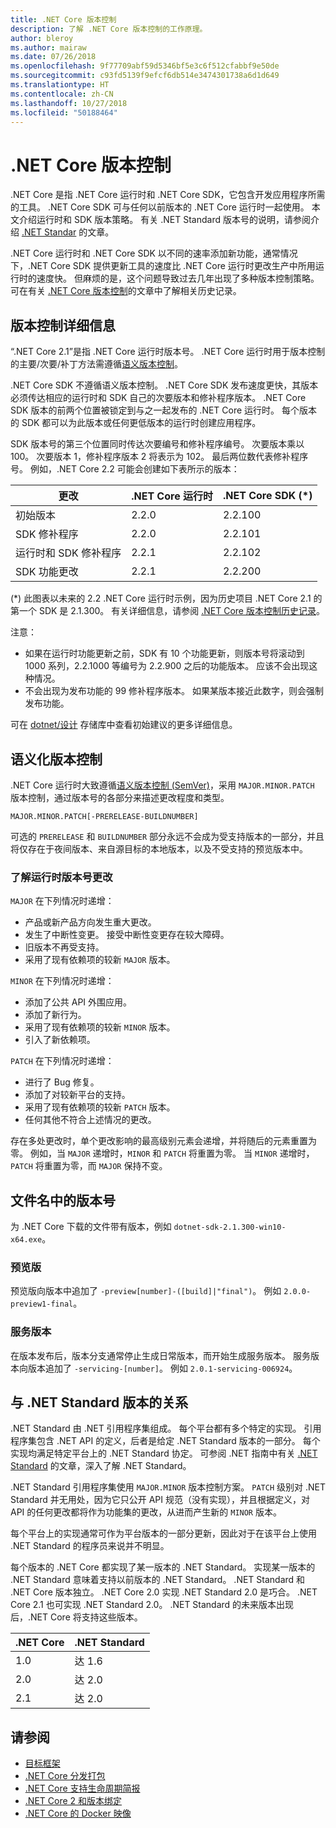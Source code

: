 ```yaml
---
title: .NET Core 版本控制
description: 了解 .NET Core 版本控制的工作原理。
author: bleroy
ms.author: mairaw
ms.date: 07/26/2018
ms.openlocfilehash: 9f77709abf59d5346bf5e3c6f512cfabbf9e50de
ms.sourcegitcommit: c93fd5139f9efcf6db514e3474301738a6d1d649
ms.translationtype: HT
ms.contentlocale: zh-CN
ms.lasthandoff: 10/27/2018
ms.locfileid: "50188464"
---
```

# <a name="net-core-versioning"></a>.NET Core 版本控制

.NET Core 是指 .NET Core 运行时和 .NET Core SDK，它包含开发应用程序所需的工具。 .NET Core SDK 可与任何以前版本的 .NET Core 运行时一起使用。 本文介绍运行时和 SDK 版本策略。 有关 .NET Standard 版本号的说明，请参阅介绍 [.NET Standar](../../standard/net-standard.md#net-implementation-support) 的文章。

.NET Core 运行时和 .NET Core SDK 以不同的速率添加新功能，通常情况下，.NET Core SDK 提供更新工具的速度比 .NET Core 运行时更改生产中所用运行时的速度快。 但麻烦的是，这个问题导致过去几年出现了多种版本控制策略。 可在有关 [.NET Core 版本控制](version-history.md)的文章中了解相关历史记录。

## <a name="versioning-details"></a>版本控制详细信息

“.NET Core 2.1”是指 .NET Core 运行时版本号。 .NET Core 运行时用于版本控制的主要/次要/补丁方法需遵循[语义版本控制](#semantic-versioning)。

.NET Core SDK 不遵循语义版本控制。 .NET Core SDK 发布速度更快，其版本必须传达相应的运行时和 SDK 自己的次要版本和修补程序版本。 .NET Core SDK 版本的前两个位置被锁定到与之一起发布的 .NET Core 运行时。 每个版本的 SDK 都可以为此版本或任何更低版本的运行时创建应用程序。

SDK 版本号的第三个位置同时传达次要编号和修补程序编号。 次要版本乘以 100。 次要版本 1，修补程序版本 2 将表示为 102。 最后两位数代表修补程序号。 例如，.NET Core 2.2 可能会创建如下表所示的版本：

| 更改                | .NET Core 运行时 | .NET Core SDK (*) |
|-----------------------|-------------------|-------------------|
| 初始版本       | 2.2.0             | 2.2.100           |
| SDK 修补程序             | 2.2.0             | 2.2.101           |
| 运行时和 SDK 修补程序 | 2.2.1             | 2.2.102           |
| SDK 功能更改    | 2.2.1             | 2.2.200           |

(\*) 此图表以未来的 2.2 .NET Core 运行时示例，因为历史项目 .NET Core 2.1 的第一个 SDK 是 2.1.300。 有关详细信息，请参阅 [.NET Core 版本控制历史记录](version-history.md)。

注意：

* 如果在运行时功能更新之前，SDK 有 10 个功能更新，则版本号将滚动到 1000 系列，2.2.1000 等编号为 2.2.900 之后的功能版本。 应该不会出现这种情况。
* 不会出现为发布功能的 99 修补程序版本。 如果某版本接近此数字，则会强制发布功能。

可在 [dotnet/设计](https://github.com/dotnet/designs/pull/29) 存储库中查看初始建议的更多详细信息。

## <a name="semantic-versioning"></a>语义化版本控制

.NET Core 运行时大致遵循[语义版本控制 (SemVer)](https://semver.org/)，采用 `MAJOR.MINOR.PATCH` 版本控制，通过版本号的各部分来描述更改程度和类型。

```
MAJOR.MINOR.PATCH[-PRERELEASE-BUILDNUMBER]
```

可选的 `PRERELEASE` 和 `BUILDNUMBER` 部分永远不会成为受支持版本的一部分，并且将仅存在于夜间版本、来自源目标的本地版本，以及不受支持的预览版本中。

### <a name="understand-runtime-version-number-changes"></a>了解运行时版本号更改

`MAJOR` 在下列情况时递增：

* 产品或新产品方向发生重大更改。
* 发生了中断性变更。 接受中断性变更存在较大障碍。
* 旧版本不再受支持。
* 采用了现有依赖项的较新 `MAJOR` 版本。

`MINOR` 在下列情况时递增：

* 添加了公共 API 外围应用。
* 添加了新行为。
* 采用了现有依赖项的较新 `MINOR` 版本。
* 引入了新依赖项。

`PATCH` 在下列情况时递增：

* 进行了 Bug 修复。
* 添加了对较新平台的支持。
* 采用了现有依赖项的较新 `PATCH` 版本。
* 任何其他不符合上述情况的更改。

存在多处更改时，单个更改影响的最高级别元素会递增，并将随后的元素重置为零。 例如，当 `MAJOR` 递增时，`MINOR` 和 `PATCH` 将重置为零。 当 `MINOR` 递增时，`PATCH` 将重置为零，而 `MAJOR` 保持不变。

## <a name="version-numbers-in-file-names"></a>文件名中的版本号

为 .NET Core 下载的文件带有版本，例如 `dotnet-sdk-2.1.300-win10-x64.exe`。

### <a name="preview-versions"></a>预览版

预览版向版本中追加了 `-preview[number]-([build]|"final")`。 例如 `2.0.0-preview1-final`。

### <a name="servicing-versions"></a>服务版本

在版本发布后，版本分支通常停止生成日常版本，而开始生成服务版本。 服务版本向版本追加了 `-servicing-[number]`。 例如 `2.0.1-servicing-006924`。

## <a name="relationship-to-net-standard-versions"></a>与 .NET Standard 版本的关系

.NET Standard 由 .NET 引用程序集组成。 每个平台都有多个特定的实现。 引用程序集包含 .NET API 的定义，后者是给定 .NET Standard 版本的一部分。 每个实现均满足特定平台上的 .NET Standard 协定。 可参阅 .NET 指南中有关 [.NET Standard](../../standard/net-standard.md) 的文章，深入了解 .NET Standard。

.NET Standard 引用程序集使用 `MAJOR.MINOR` 版本控制方案。 `PATCH` 级别对 .NET Standard 并无用处，因为它只公开 API 规范（没有实现），并且根据定义，对 API 的任何更改都将作为功能集的更改，从进而产生新的 `MINOR` 版本。

每个平台上的实现通常可作为平台版本的一部分更新，因此对于在该平台上使用 .NET Standard 的程序员来说并不明显。

每个版本的 .NET Core 都实现了某一版本的 .NET Standard。 实现某一版本的 .NET Standard 意味着支持以前版本的 .NET Standard。 .NET Standard 和 .NET Core 版本独立。 .NET Core 2.0 实现 .NET Standard 2.0 是巧合。 .NET Core 2.1 也可实现 .NET Standard 2.0。 .NET Standard 的未来版本出现后，.NET Core 将支持这些版本。

| .NET Core | .NET Standard |
|-----------|---------------|
| 1.0       | 达 1.6     |
| 2.0       | 达 2.0     |
| 2.1       | 达 2.0     |

## <a name="see-also"></a>请参阅

* [目标框架](../../standard/frameworks.md)  
* [.NET Core 分发打包](../build/distribution-packaging.md)  
* [.NET Core 支持生命周期简报](https://www.microsoft.com/net/core/support)  
* [.NET Core 2 和版本绑定](https://github.com/dotnet/designs/issues/3)  
* [.NET Core 的 Docker 映像](https://hub.docker.com/r/microsoft/dotnet/)
